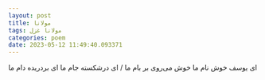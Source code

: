 ```yaml
---
layout: post
title: مولانا
tags: مولانا غزل
categories: poem
date: 2023-05-12 11:49:40.093371
---
```


ای یوسف خوش نام ما خوش می‌روی بر بام ما / ای درشکسته جام ما ای بردریده دام ما